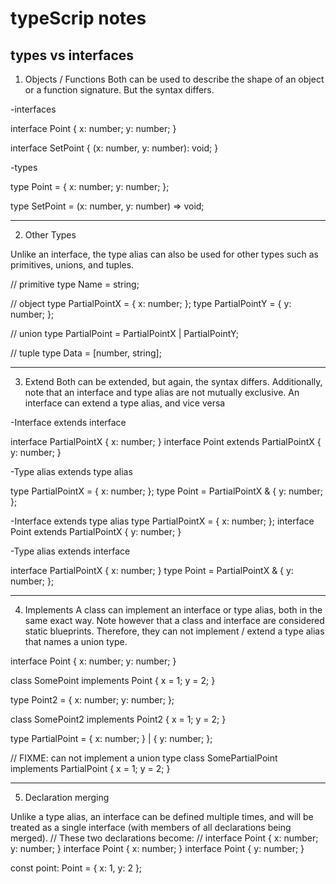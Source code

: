 # typeScrip notes 
##  types vs interfaces


1. Objects / Functions
Both can be used to describe the shape of an object or a function signature. But the syntax differs.

-interfaces

interface Point {
  x: number;
  y: number;
}

interface SetPoint {
  (x: number, y: number): void;
}

-types


type Point = {
  x: number;
  y: number;
};

type SetPoint = (x: number, y: number) => void;

*********************************************************************************
2. Other Types

Unlike an interface, the type alias can also be used for other types such as primitives, unions, and tuples.


// primitive
type Name = string;

// object
type PartialPointX = { x: number; };
type PartialPointY = { y: number; };

// union
type PartialPoint = PartialPointX | PartialPointY;

// tuple
type Data = [number, string];

**********************************************************************
3. Extend
Both can be extended, but again, the syntax differs. Additionally, note that an interface and type alias are not mutually exclusive. An interface can extend a type alias, and vice versa

-Interface extends interface

interface PartialPointX { x: number; }
interface Point extends PartialPointX { y: number; }

-Type alias extends type alias

type PartialPointX = { x: number; };
type Point = PartialPointX & { y: number; };


-Interface extends type alias
type PartialPointX = { x: number; };
interface Point extends PartialPointX { y: number; }

-Type alias extends interface

interface PartialPointX { x: number; }
type Point = PartialPointX & { y: number; };

*************************************************************************
4. Implements
A class can implement an interface or type alias, both in the same exact way. Note however that a class and interface are considered static blueprints. Therefore, they can not implement / extend a type alias that names a union type.



interface Point {
  x: number;
  y: number;
}

class SomePoint implements Point {
  x = 1;
  y = 2;
}

type Point2 = {
  x: number;
  y: number;
};

class SomePoint2 implements Point2 {
  x = 1;
  y = 2;
}

type PartialPoint = { x: number; } | { y: number; };

// FIXME: can not implement a union type
class SomePartialPoint implements PartialPoint {
  x = 1;
  y = 2;
}

********************************************************************************

5. Declaration merging

Unlike a type alias, an interface can be defined multiple times, and will be treated as a single interface (with members of all declarations being merged).
// These two declarations become:
// interface Point { x: number; y: number; }
interface Point { x: number; }
interface Point { y: number; }

const point: Point = { x: 1, y: 2 };
